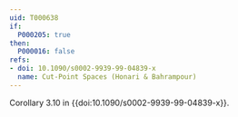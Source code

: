```yaml
---
uid: T000638
if:
  P000205: true
then:
  P000016: false
refs:
- doi: 10.1090/s0002-9939-99-04839-x
  name: Cut-Point Spaces (Honari & Bahrampour)
---
```

Corollary 3.10 in {{doi:10.1090/s0002-9939-99-04839-x}}.
